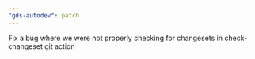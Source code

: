 ```yaml
---
"gds-autodev": patch
---
```


Fix a bug where we were not properly checking for changesets in check-changeset git action
